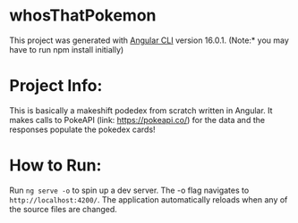 # whosThatPokemon

This project was generated with [Angular CLI](https://github.com/angular/angular-cli) version 16.0.1.
(Note:* you may have to run npm install initially)

# Project Info:

This is basically a makeshift podedex from scratch written in Angular. It makes calls to PokeAPI (link: https://pokeapi.co/) for the data and the responses populate the pokedex cards! 

# How to Run:

Run `ng serve -o` to spin up a dev server. The -o flag navigates to `http://localhost:4200/`. The application automatically reloads when any of the source files are changed. 




